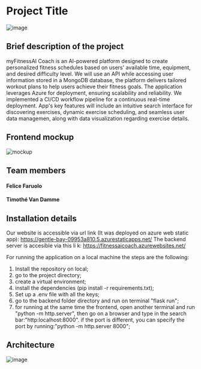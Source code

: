 # Project Title
![image](https://github.com/VU-Applied-Programming-for-AI-2024/Group-15/assets/156012070/cc0030de-bc76-4e36-9216-1a8cd9b9c43c)

## Brief description of the project
myFitnessAI Coach is an AI-powered platform designed to create personalized fitness schedules based on users' available time, equipment, and desired difficulty level. We will use an API while accessing user information stored in a MongoDB database, the platform delivers tailored workout plans to help users achieve their fitness goals. The application leverages Azure for deployment, ensuring scalability and reliability. We implemented a CI/CD workflow pipeline for a continuous real-time deployment. App's key features will include an intuitive search interface for discovering exercises, dynamic exercise scheduling, and seamless user data managemen, along with data visualization regarding exercise details. 
## Frontend mockup
![mockup](https://github.com/VU-Applied-Programming-for-AI-2024/Group-15/blob/master/frontend/images/New%20Wireframe%201.png) 
## Team members
#### Felice Faruolo 
#### Timothé Van Damme
## Installation details
Our website is accessible via url link (It was deployed on azure web static app): https://gentle-bay-09953a810.5.azurestaticapps.net/
The backend server is accesible via this li k: https://fitnessaicoach.azurewebsites.net/

For running the application on a local machine the steps are the following: 

1. Install the repository on local;
2. go to the project directory;
3. create a virtual environment;
4. install the dependencies (pip install -r requirements.txt);
5. Set up a .env file with all the keys;
6. go to the backend folder directory and run on terminal "flask run";
7. for running at the same time the frontend, open another terminal and run "python -m http.server", then go on a browser and type in the search bar:"http:localhost:8000". if the port is different, you can specify the port by running:"python -m http.server 8000";

## Architecture
![image](https://github.com/VU-Applied-Programming-for-AI-2024/Group-15/assets/156012070/4bdc002a-67b3-4541-bfed-74f537f3df2a)

